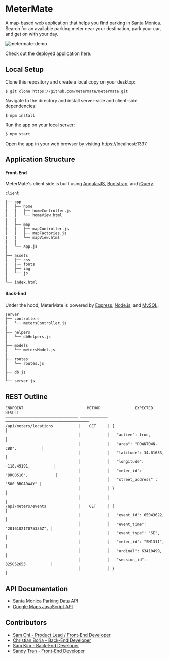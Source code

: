 # MeterMate
A map-based web application that helps you find parking in Santa Monica. Search for an available parking meter near your destination, park your car, and get on with your day.

![metermate-demo](https://cloud.githubusercontent.com/assets/17018339/19594129/9b196f88-9738-11e6-8910-f8bbf3c5eb2b.gif)

Check out the deployed application [here](http://metermate.herokuapp.com).

## Local Setup
Clone this repository and create a local copy on your desktop:
```
$ git clone https://github.com/metermate/metermate.git
```
Navigate to the directory and install server-side and client-side dependencies:
```
$ npm install
```
Run the app on your local server:
```
$ npm start
```
Open the app in your web browser by visiting https://localhost:1337.

## Application Structure
#### Front-End
MeterMate's client side is built using [AngularJS](https://angularjs.org), [Bootstrap](http://getbootstrap.com), and [jQuery](https://jquery.com).
```
client

├── app
│   ├── home
|   |   ├── homeController.js
|   |   └── homeView.html
|   |
│   ├── map
|   |   ├── mapController.js
|   |   ├── mapFactories.js
|   |   └── mapView.html
|   |
|   └── app.js
|  
├── assets
│   ├── css
|   |── fonts
│   ├── img
|   └── js
│  
└── index.html
```

#### Back-End
Under the hood, MeterMate is powered by [Express](https://expressjs.com), [Node.js](https://nodejs.org/en), and [MySQL](https://www.mysql.com).
```
server
├── controllers
│   └── metersController.js
|  
├── helpers
│   └── dbHelpers.js
|  
├── models
│   └── metersModel.js
|  
├── routes
│   └── routes.js
│
├── db.js
│
└── server.js
```

## REST Outline
```
ENDPOINT                            METHOD               EXPECTED RESULT
──────────────────────────────── ──────────── ─────────────────────────────────────
/api/meters/locations           │    GET     │ {                                   │
                                │            │   "active": true,                   │
                                │            │   "area": "DOWNTOWN-CBD",           │
                                │            │   "latitude": 34.01633,             │
                                │            │   "longitude": -118.49191,          │
                                │            │   "meter_id": "BRO0516",            │
                                │            │   "street_address" : "500 BROADWAY" │
                                │            │ }                                   │
                                │            │                                     │
/api/meters/events              │    GET     │ {                                   │
                                │            │   "event_id": 65043622,             │
                                │            │   "event_time": "20161021T075336Z", │
                                │            │   "event_type": "SE",               │
                                │            │   "meter_id": "SM1311",             │
                                │            │   "ordinal": 63410499,              │
                                │            │   "session_id": 325052653           │
                                │            │ }                                   │
```

## API Documentation
* [Santa Monica Parking Data API](https://parking.api.smgov.net)
* [Google Maps JavaScript API](https://developers.google.com/maps/documentation/javascript)

## Contributors
* [Sam Chi - Product Lead / Front-End Developer](https://www.github.com/samsjchi)
* [Christian Borja - Back-End Developer](https://www.github.com/cborjah)
* [Sam Kim - Back-End Developer](https://github.com/samkim28)
* [Sandy Tran - Front-End Developer](https://github.com/justsandytran)
